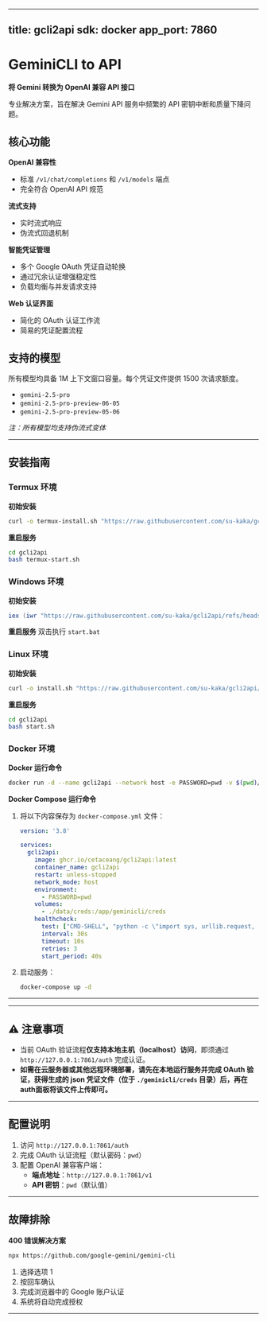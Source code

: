 
---
title: gcli2api
sdk: docker
app_port: 7860
---

# GeminiCLI to API

**将 Gemini 转换为 OpenAI 兼容 API 接口**

专业解决方案，旨在解决 Gemini API 服务中频繁的 API 密钥中断和质量下降问题。

## 核心功能

**OpenAI 兼容性**
- 标准 `/v1/chat/completions` 和 `/v1/models` 端点
- 完全符合 OpenAI API 规范

**流式支持**
- 实时流式响应
- 伪流式回退机制

**智能凭证管理**
- 多个 Google OAuth 凭证自动轮换
- 通过冗余认证增强稳定性
- 负载均衡与并发请求支持

**Web 认证界面**
- 简化的 OAuth 认证工作流
- 简易的凭证配置流程

## 支持的模型

所有模型均具备 1M 上下文窗口容量。每个凭证文件提供 1500 次请求额度。

- `gemini-2.5-pro`
- `gemini-2.5-pro-preview-06-05`
- `gemini-2.5-pro-preview-05-06`

*注：所有模型均支持伪流式变体*

---

## 安装指南

### Termux 环境

**初始安装**
```bash
curl -o termux-install.sh "https://raw.githubusercontent.com/su-kaka/gcli2api/refs/heads/master/termux-install.sh" && chmod +x termux-install.sh && ./termux-install.sh
```

**重启服务**
```bash
cd gcli2api
bash termux-start.sh
```

### Windows 环境

**初始安装**
```powershell
iex (iwr "https://raw.githubusercontent.com/su-kaka/gcli2api/refs/heads/master/install.ps1" -UseBasicParsing).Content
```

**重启服务**
双击执行 `start.bat`

### Linux 环境

**初始安装**
```bash
curl -o install.sh "https://raw.githubusercontent.com/su-kaka/gcli2api/refs/heads/master/install.sh" && chmod +x install.sh && ./install.sh
```

**重启服务**
```bash
cd gcli2api
bash start.sh
```

### Docker 环境

**Docker 运行命令**
```bash
docker run -d --name gcli2api --network host -e PASSWORD=pwd -v $(pwd)/data/creds:/app/geminicli/creds ghcr.io/cetaceang/gcli2api:latest
```

**Docker Compose 运行命令**
1. 将以下内容保存为 `docker-compose.yml` 文件：
    ```yaml
    version: '3.8'

    services:
      gcli2api:
        image: ghcr.io/cetaceang/gcli2api:latest
        container_name: gcli2api
        restart: unless-stopped
        network_mode: host
        environment:
          - PASSWORD=pwd
        volumes:
          - ./data/creds:/app/geminicli/creds
        healthcheck:
          test: ["CMD-SHELL", "python -c \"import sys, urllib.request, os; req = urllib.request.Request('http://localhost:7861/v1/models', headers={'Authorization': 'Bearer ' + os.environ.get('PASSWORD', 'pwd')}); sys.exit(0 if urllib.request.urlopen(req, timeout=5).getcode() == 200 else 1)\""]
          interval: 30s
          timeout: 10s
          retries: 3
          start_period: 40s
    ```
2. 启动服务：
    ```bash
    docker-compose up -d
    ```

---

---

## ⚠️ 注意事项

- 当前 OAuth 验证流程**仅支持本地主机（localhost）访问**，即须通过 `http://127.0.0.1:7861/auth` 完成认证。
- **如需在云服务器或其他远程环境部署，请先在本地运行服务并完成 OAuth 验证，获得生成的 json 凭证文件（位于 `./geminicli/creds` 目录）后，再在auth面板将该文件上传即可。**

---

## 配置说明

1. 访问 `http://127.0.0.1:7861/auth`
2. 完成 OAuth 认证流程（默认密码：`pwd`）
3. 配置 OpenAI 兼容客户端：
   - **端点地址**：`http://127.0.0.1:7861/v1`
   - **API 密钥**：`pwd`（默认值）

---

## 故障排除

**400 错误解决方案**
```bash
npx https://github.com/google-gemini/gemini-cli
```
1. 选择选项 1
2. 按回车确认
3. 完成浏览器中的 Google 账户认证
4. 系统将自动完成授权

---
